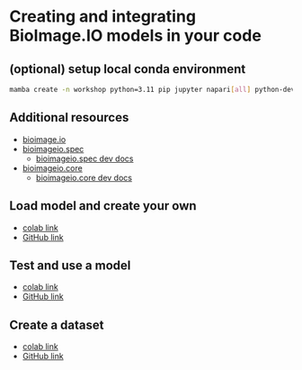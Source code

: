 # Creating and integrating BioImage.IO models in your code

## (optional) setup local conda environment

```sh
mamba create -n workshop python=3.11 pip jupyter napari[all] python-devtools bioimageio.core pytorch onnxruntime
```
## Additional resources
- [bioimage.io](https://bioimage.io/#/?repo=https%3A%2F%2Fuk1s3.embassy.ebi.ac.uk%2Fpublic-datasets%2Fbioimage.io%2Fcollection.json)
- [bioimageio.spec](https://github.com/bioimage-io/spec-bioimage-io)
  - [bioimageio.spec dev docs](https://bioimage-io.github.io/spec-bioimage-io/bioimageio/spec.html)
- [bioimageio.core](https://github.com/bioimage-io/core-bioimage-io-python)
  - [bioimageio.core dev docs](https://bioimage-io.github.io/core-bioimage-io-python/bioimageio/core.html)  

## Load model and create your own

- [colab link](https://colab.research.google.com/github/bioimage-io/spec-bioimage-io/blob/main/example/load_model_and_create_your_own.ipynb)
- [GitHub link](https://github.com/bioimage-io/spec-bioimage-io/blob/main/example/load_model_and_create_your_own.ipynb)

## Test and use a model

- [colab link](https://colab.research.google.com/github/bioimage-io/core-bioimage-io-python/blob/main/example/model_usage.ipynb)
- [GitHub link](https://github.com/bioimage-io/core-bioimage-io-python/blob/main/example/model_usage.ipynb)

## Create a dataset

- [colab link](https://colab.research.google.com/github/bioimage-io/spec-bioimage-io/blob/main/example/dataset_creation.ipynb)
- [GitHub link](https://github.com/bioimage-io/spec-bioimage-io/blob/main/example/dataset_creation.ipynb)
